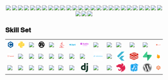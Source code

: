 
####      <div align="center">![](https://img.shields.io/badge/C-blue) ![](https://img.shields.io/badge/Vue-blue) ![](https://img.shields.io/badge/C#-blue) ![](https://img.shields.io/badge/Next-blue) ![](https://img.shields.io/badge/Nuxt-blue) ![](https://img.shields.io/badge/BlockChain-blue) ![](https://img.shields.io/badge/Node-blue) ![](https://img.shields.io/badge/Python-blue) ![](https://img.shields.io/badge/AWS-blue) ![](https://img.shields.io/badge/ChatGPT-blue) ![](https://img.shields.io/badge/Heroku-blue) ![](https://img.shields.io/badge/Netlify-blue) ![](https://img.shields.io/badge/Docker-blue) ![](https://img.shields.io/badge/CI/CD-blue) ![](https://img.shields.io/badge/Java-blue) ![](https://img.shields.io/badge/JavaScript-blue) ![](https://img.shields.io/badge/TypeScript-blue) ![](https://img.shields.io/badge/MySQL-blue) ![](https://img.shields.io/badge/MongoDB-blue) ![](https://img.shields.io/badge/PostgreSQL-blue)  ![](https://img.shields.io/badge/HTML-blue) ![](https://img.shields.io/badge/CSS-blue) ![](https://img.shields.io/badge/SCSS-blue) ![](https://img.shields.io/badge/PHP-blue) ![](https://img.shields.io/badge/Laravel-blue) ![](https://img.shields.io/badge/Bootstrap-blue) ![](https://img.shields.io/badge/TailwindCSS-blue) ![](https://img.shields.io/badge/Material%20UI-blue) ![](https://img.shields.io/badge/Ant%20Design-blue)</div>

<h2 font-weight="bold">𝐒𝐤𝐢𝐥𝐥 𝐒𝐞𝐭</h2>
<table>
  <tr>
    <td>
      <img src="https://github.com/devicons/devicon/blob/v2.16.0/icons/c/c-plain.svg" width="100"/>
    </td>
    <td>
      <img src="https://github.com/devicons/devicon/blob/v2.16.0/icons/python/python-plain.svg" width="100"/>
    </td>
    <td>
      <img src="https://cdn.jsdelivr.net/gh/devicons/devicon/icons/javascript/javascript-original.svg" width="100"/>
    </td>
    <td>
      <img src="https://github.com/devicons/devicon/blob/v2.16.0/icons/rust/rust-original.svg" width="100"/>
    </td>
    <td>
      <img src="https://cdn.jsdelivr.net/gh/devicons/devicon/icons/php/php-original.svg" width="100"/>
    </td>
    <td>
      <img src="https://github.com/devicons/devicon/blob/v2.16.0/icons/java/java-plain.svg" width="100"/>
    </td>
    <td>
      <img src="https://github.com/devicons/devicon/blob/v2.16.0/icons/dart/dart-plain-wordmark.svg" width="100"/>
    </td>
    <td>
      <img src="https://github.com/devicons/devicon/blob/v2.16.0/icons/kotlin/kotlin-plain-wordmark.svg" width="100"/>
    </td>
    <td>
        <img src="https://cdn.jsdelivr.net/gh/devicons/devicon/icons/react/react-original.svg" width="100" />
    </td>
    <td>
      <img src="https://cdn.jsdelivr.net/gh/devicons/devicon/icons/redux/redux-original.svg" width="100"/>
    </td>
    <td>
      <img src="https://cdn.jsdelivr.net/gh/devicons/devicon/icons/nextjs/nextjs-original.svg" width="100"/>
    </td>
    <td>
        <img src="https://cdn.jsdelivr.net/gh/devicons/devicon/icons/angularjs/angularjs-original.svg" width="100"/>
    </td>
    <td>
      <img src="https://cdn.jsdelivr.net/gh/devicons/devicon/icons/nodejs/nodejs-original.svg" width="100"/>
    </td>
    <td>
      <img src="https://github.com/devicons/devicon/blob/v2.16.0/icons/swift/swift-plain-wordmark.svg" width="100"/>
    </td>
  </tr>
  <tr>
    <td>
      <img src="https://github.com/devicons/devicon/blob/v2.16.0/icons/laravel/laravel-original-wordmark.svg" width="100"/>
    </td>
    <td>
      <img src="https://cdn.jsdelivr.net/gh/devicons/devicon/icons/graphql/graphql-plain.svg" width="100"/>
    </td>
    <td>
      <img src="https://cdn.jsdelivr.net/gh/devicons/devicon/icons/css3/css3-original.svg"/>
    </td>
    <td>
      <img src="https://cdn.jsdelivr.net/gh/devicons/devicon/icons/html5/html5-original.svg" />
    </td>
    <td>
      <img src="https://cdn.jsdelivr.net/gh/devicons/devicon/icons/sass/sass-original.svg" />
    </td>
    <td>
      <img src="https://cdn.jsdelivr.net/gh/devicons/devicon/icons/jquery/jquery-original.svg" />
    </td>
    <td>
       <img src="https://cdn.jsdelivr.net/gh/devicons/devicon/icons/bootstrap/bootstrap-original.svg" />
    </td>
    <td>
        <img src="https://cdn.jsdelivr.net/gh/devicons/devicon/icons/materialui/materialui-original.svg" />
    </td>
    <td>
      <img src="https://github.com/devicons/devicon/blob/v2.16.0/icons/tailwindcss/tailwindcss-plain-wordmark.svg" />
    </td>
    <td>
      <img src="https://cdn.jsdelivr.net/gh/devicons/devicon/icons/mysql/mysql-original.svg" />
    </td>
    <td>
      <img src="https://github.com/devicons/devicon/blob/v2.16.0/icons/flutter/flutter-plain.svg" />
    </td>
    <td>
      <img src="https://github.com/devicons/devicon/blob/v2.16.0/icons/redis/redis-plain.svg" />
    </td>
    <td>
      <img src="https://github.com/devicons/devicon/blob/v2.16.0/icons/supabase/supabase-original.svg" width="100"/>
    </td>
    <td>
      <img src="https://github.com/devicons/devicon/blob/v2.16.0/icons/firebase/firebase-plain.svg" width="100"/>
    </td>
  </tr>
  <tr>
    <td>
        <img src="https://cdn.jsdelivr.net/gh/devicons/devicon/icons/mongodb/mongodb-original.svg" />
    </td>
    <td>
      <img src="https://cdn.jsdelivr.net/gh/devicons/devicon/icons/apache/apache-original-wordmark.svg" />
    </td>
    <td>
        <img src="https://cdn.jsdelivr.net/gh/devicons/devicon/icons/socketio/socketio-original.svg" />
    </td>
    <td>
        <img src="https://cdn.jsdelivr.net/gh/devicons/devicon/icons/docker/docker-original.svg" />
    </td>
    <td>
      <img src="https://cdn.jsdelivr.net/gh/devicons/devicon/icons/magento/magento-original.svg" />
    </td>
    <td>
        <img src="https://cdn.jsdelivr.net/gh/devicons/devicon/icons/heroku/heroku-original.svg" />
    </td>
    <td>
      <img src="https://cdn.jsdelivr.net/gh/devicons/devicon/icons/kubernetes/kubernetes-plain.svg" />
    </td>
    <td>
      <img src="https://github.com/devicons/devicon/blob/v2.16.0/icons/django/django-plain.svg" />
    </td>
    <td>
        <img src="https://cdn.jsdelivr.net/gh/devicons/devicon/icons/github/github-original.svg" />
    </td>
    <td>
      <img src="https://cdn.jsdelivr.net/gh/devicons/devicon/icons/bitbucket/bitbucket-original.svg" />
    </td>
    <td>
      <img src="https://github.com/devicons/devicon/blob/v2.16.0/icons/nestjs/nestjs-original.svg" />
    </td>
    <td>
      <img src="https://github.com/devicons/devicon/blob/v2.16.0/icons/xcode/xcode-plain.svg" />
    </td>
    <td>
      <img src="https://github.com/devicons/devicon/blob/v2.16.0/icons/wordpress/wordpress-plain.svg" />
    </td>
    <td>
      <img src="https://github.com/devicons/devicon/blob/v2.16.0/icons/magento/magento-original.svg" />
    </td>
  </tr>
</table>
<br/>
